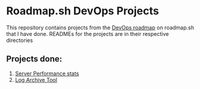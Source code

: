 # Roadmap.sh DevOps Projects

This repository contains projects from the [DevOps roadmap](https://roadmap.sh/devops/projects) on roadmap.sh that I have done. READMEs for the projects are in their respective directories

## Projects done:

1. [Server Performance stats](https://roadmap.sh/projects/server-stats)
2. [Log Archive Tool](https://roadmap.sh/projects/log-archive-tool)
